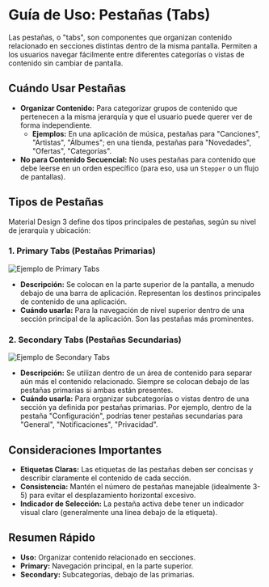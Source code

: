 
# Guía de Uso: Pestañas (Tabs)

Las pestañas, o "tabs", son componentes que organizan contenido relacionado en secciones distintas dentro de la misma pantalla. Permiten a los usuarios navegar fácilmente entre diferentes categorías o vistas de contenido sin cambiar de pantalla.

## Cuándo Usar Pestañas

*   **Organizar Contenido:** Para categorizar grupos de contenido que pertenecen a la misma jerarquía y que el usuario puede querer ver de forma independiente.
    *   **Ejemplos:** En una aplicación de música, pestañas para "Canciones", "Artistas", "Álbumes"; en una tienda, pestañas para "Novedades", "Ofertas", "Categorías".
*   **No para Contenido Secuencial:** No uses pestañas para contenido que debe leerse en un orden específico (para eso, usa un `Stepper` o un flujo de pantallas).

## Tipos de Pestañas

Material Design 3 define dos tipos principales de pestañas, según su nivel de jerarquía y ubicación:

### 1. Primary Tabs (Pestañas Primarias)

![Ejemplo de Primary Tabs](https://m3.material.io/assets/images/components/tabs/primary-tabs.png)

*   **Descripción:** Se colocan en la parte superior de la pantalla, a menudo debajo de una barra de aplicación. Representan los destinos principales de contenido de una aplicación.
*   **Cuándo usarla:** Para la navegación de nivel superior dentro de una sección principal de la aplicación. Son las pestañas más prominentes.

### 2. Secondary Tabs (Pestañas Secundarias)

![Ejemplo de Secondary Tabs](https://m3.material.io/assets/images/components/tabs/secondary-tabs.png)

*   **Descripción:** Se utilizan dentro de un área de contenido para separar aún más el contenido relacionado. Siempre se colocan debajo de las pestañas primarias si ambas están presentes.
*   **Cuándo usarla:** Para organizar subcategorías o vistas dentro de una sección ya definida por pestañas primarias. Por ejemplo, dentro de la pestaña "Configuración", podrías tener pestañas secundarias para "General", "Notificaciones", "Privacidad".

## Consideraciones Importantes

*   **Etiquetas Claras:** Las etiquetas de las pestañas deben ser concisas y describir claramente el contenido de cada sección.
*   **Consistencia:** Mantén el número de pestañas manejable (idealmente 3-5) para evitar el desplazamiento horizontal excesivo.
*   **Indicador de Selección:** La pestaña activa debe tener un indicador visual claro (generalmente una línea debajo de la etiqueta).

## Resumen Rápido

*   **Uso:** Organizar contenido relacionado en secciones.
*   **Primary:** Navegación principal, en la parte superior.
*   **Secondary:** Subcategorías, debajo de las primarias.
